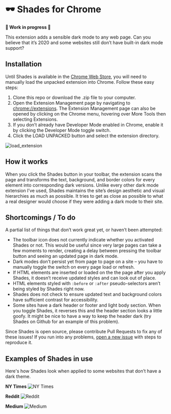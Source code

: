 # 🕶 Shades for Chrome

**🚧 Work in progress 🚧**

This extension adds a sensible dark mode to any web page. Can you believe that it’s 2020 and some websites still don’t have built-in dark mode support?

## Installation

Until Shades is available in the [Chrome Web Store](https://chrome.google.com/webstore/category/extensions), you will need to manually load the unpacked extension into Chrome. Follow these easy steps:

1. Clone this repo or download the .zip file to your computer.
1. Open the Extension Management page by navigating to [chrome://extensions](chrome://extensions). The Extension Management page can also be opened by clicking on the Chrome menu, hovering over More Tools then selecting Extensions.
1. If you don’t already have Developer Mode enabled in Chrome, enable it by clicking the Developer Mode toggle switch.
1. Click the LOAD UNPACKED button and select the extension directory.

![load_extension](https://user-images.githubusercontent.com/867615/79625096-8e89ea00-80f4-11ea-952f-ac5b8540c1be.png)

## How it works

When you click the Shades button in your toolbar, the extension scans the page and transforms the text, background, and border colors for every element into corresponding dark versions. Unlike every other dark mode extension I’ve used, Shades maintains the site’s design aesthetic and visual hierarchies as much as possible. It tries to get as close as possible to what a real designer would choose if they were adding a dark mode to their site.

## Shortcomings / To do

A partial list of things that don’t work great yet, or haven’t been attempted:

- The toolbar icon does not currently indicate whether you activated Shades or not. This would be useful since very large pages can take a few moments to render, creating a delay between pressing the toolbar button and seeing an updated page in dark mode.
- Dark modes don’t persist yet from page to page on a site – you have to manually toggle the switch on every page load or refresh.
- If HTML elements are inserted or loaded on the the page after you apply Shades, it doesn’t receive updated styles and can look out of place.
- HTML elements styled with `:before` or `:after` pseudo-selectors aren’t being styled by Shades right now.
- Shades does not check to ensure updated text and background colors have sufficient contrast for accessibility.
- Some sites have a dark header or footer and light body section. When you toggle Shades, it reverses this and the header section looks a little goofy. It might be nice to have a way to keep the header dark (try Shades on Github for an example of this problem).

Since Shades is open source, please contribute Pull Requests to fix any of these issues! If you run into any problems, [open a new issue](https://github.com/marktron/shades-chrome/issues/new) with steps to reproduce it.

## Examples of Shades in use

Here's how Shades look when applied to some websites that don’t have a dark theme.

**NY Times**
![NY Times](http://markallen.io.s3-us-east-2.amazonaws.com/1587316855.png)

**Reddit**
![Reddit](http://markallen.io.s3-us-east-2.amazonaws.com/1587318402.png)

**Medium**
![Medium](http://markallen.io.s3-us-east-2.amazonaws.com/1587318363.png)
